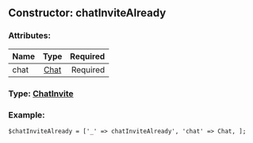 ## Constructor: chatInviteAlready  

### Attributes:

| Name     |    Type       | Required |
|----------|:-------------:|---------:|
|chat|[Chat](../types/Chat.md) | Required|


### Type: [ChatInvite](../types/ChatInvite.md)

### Example:


```
$chatInviteAlready = ['_' => chatInviteAlready', 'chat' => Chat, ];
```